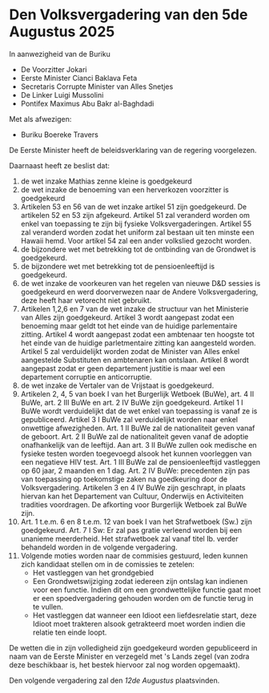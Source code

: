 # Den Volksvergadering van den 5de Augustus 2025

In aanwezigheid van de Buriku

* De Voorzitter Jokari
* Eerste Minister Cianci Baklava Feta
* Secretaris Corrupte Minister van Alles Snetjes
* De Linker Luigi Mussolini
* Pontifex Maximus Abu Bakr al-Baghdadi

Met als afwezigen:

* Buriku Boereke Travers

De Eerste Minister heeft de beleidsverklaring van de regering voorgelezen.

Daarnaast heeft ze beslist dat:

1. de wet inzake Mathias zenne kleine is goedgekeurd
2. de wet inzake de benoeming van een herverkozen voorzitter is goedgekeurd
3. Artikelen 53 en 56 van de wet inzake artikel 51 zijn goedgekeurd. De artikelen 52 en 53 zijn afgekeurd. Artikel 51 zal veranderd worden om enkel van toepassing te zijn bij fysieke Volksvergaderingen. Artikel 55 zal veranderd worden zodat het uniform zal bestaan uit ten minste een Hawaii hemd. Voor artikel 54 zal een ander volkslied gezocht worden.
4. de bijzondere wet met betrekking tot de ontbinding van de Grondwet is goedgekeurd.
5. de bijzondere wet met betrekking tot de pensioenleeftijd is goedgekeurd.
6. de wet inzake de voorkeuren van het regelen van nieuwe D&D sessies is goedgekeurd en werd doorverwezen naar de Andere Volksvergadering, deze heeft haar vetorecht niet gebruikt.
7. Artikelen 1,2,6 en 7 van de wet inzake de structuur van het Ministerie van Alles zijn goedgekeurd. Artikel 3 wordt aangepast zodat een benoeming maar geldt tot het einde van de huidige parlementaire zitting. Artikel 4 wordt aangepast zodat een ambtenaar ten hoogste tot het einde van de huidige parletmentaire zitting kan aangesteld worden. Artikel 5 zal verduidelijkt worden zodat de Minister van Alles enkel aangestelde Substituten en ambtenaren kan ontslaan. Artikel 8 wordt aangepast zodat er geen departement justitie is maar wel een departement corruptie en anticorruptie.
8. de wet inzake de Vertaler van de Vrijstaat is goedgekeurd.
9. Artikelen 2, 4, 5 van boek I van het Burgerlijk Wetboek (BuWe), art. 4 II BuWe, art. 2 III BuWe en art. 2 IV BuWe zijn goedgekeurd. Artikel 1 I BuWe wordt verduidelijkt dat de wet enkel van toepassing is vanaf ze is gepubliceerd. Artikel 3 I BuWe zal verduidelijkt worden naar enkel onwettige afwezigheden. Art. 1 II BuWe zal de nationaliteit geven vanaf de geboort. Art. 2 II BuWe zal de nationaliteit geven vanaf de adoptie onafhankelijk van de leeftijd. Aan art. 3 II BuWe zullen ook medische en fysieke testen worden toegevoegd alsook het kunnen voorleggen van een negatieve HIV test. Art. 1 III BuWe zal de pensioenleeftijd vastleggen op 60 jaar, 2 maanden en 1 dag. Art. 2 IV BuWe: precedenten zijn pas van toepassing op toekomstige zaken na goedkeuring door de Volksvergadering. Artikelen 3 en 4 IV BuWe zijn geschrapt, in plaats hiervan kan het Departement van Cultuur, Onderwijs en Activiteiten tradities voordragen. De afkorting voor Burgerlijk Wetboek zal BuWe zijn.
10. Art. 1 t.e.m. 6 en 8 t.e.m. 12 van boek I van het Strafwetboek (Sw.) zijn goedgekeurd. Art. 7 I Sw: Er zal pas gratie verleend worden bij een unanieme meerderheid. Het strafwetboek zal vanaf titel Ib. verder behandeld worden in de volgende vergadering.
11. Volgende moties worden naar de commisies gestuurd, leden kunnen zich kandidaat stellen om in de comissies te zetelen:
    * Het vastleggen van het grondgebied
    * Een Grondwetswijziging zodat iedereen zijn ontslag kan indienen voor een functie. Indien dit om een grondwettelijke functie gaat moet er een spoedvergadering gehouden worden om de functie terug in te vullen.
    * Het vastleggen dat wanneer een Idioot een liefdesrelatie start, deze Idioot moet trakteren alsook getrakteerd moet worden indien die relatie ten einde loopt.

De wetten die in zijn volledigheid zijn goedgekeurd worden gepubliceerd in naam van de Eerste Minister en verzegeld met 's Lands zegel (van zodra deze beschikbaar is, het bestek hiervoor zal nog worden opgemaakt).

Den volgende vergadering zal den _12de Augustus_ plaatsvinden.

